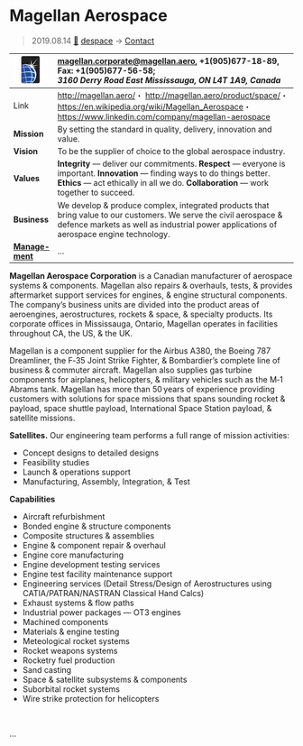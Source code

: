 # Magellan Aerospace
> 2019.08.14 [🚀](../index/index.md) [despace](index.md) → [Contact](contact.md)

|[![](f/con/m/magellan_as_logo1_thumb.jpg)](f/con/m/magellan_as_logo1.png)|<magellan.corporate@magellan.aero>, +1(905)677-18-89, Fax: +1(905)677-56-58;<br> *3160 Derry Road East Mississauga, ON L4T 1A9, Canada*|
|:--|:--|
|Link|<http://magellan.aero/>・ <http://magellan.aero/product/space/>・ <https://en.wikipedia.org/wiki/Magellan_Aerospace>・ <https://www.linkedin.com/company/magellan-aerospace>|
|**Mission**|By setting the standard in quality, delivery, innovation and value.|
|**Vision**|To be the supplier of choice to the global aerospace industry.|
|**Values**|**Integrity** — deliver our commitments. **Respect** — everyone is important. **Innovation** — finding ways to do things better. **Ethics** — act ethically in all we do. **Collaboration** — work together to succeed.|
|**Business**|We develop & produce complex, integrated products that bring value to our customers. We serve the civil aerospace & defence markets as well as industrial power applications of aerospace engine technology.|
|**[Manage-<br>ment](mgmt.md)**|…|

**Magellan Aerospace Corporation** is a Canadian manufacturer of aerospace systems & components. Magellan also repairs & overhauls, tests, & provides aftermarket support services for engines, & engine structural components. The company’s business units are divided into the product areas of aeroengines, aerostructures, rockets & space, & specialty products. Its corporate offices in Mississauga, Ontario, Magellan operates in facilities throughout CA, the US, & the UK.

Magellan is a component supplier for the Airbus A380, the Boeing 787 Dreamliner, the F‑35 Joint Strike Fighter, & Bombardier’s complete line of business & commuter aircraft. Magellan also supplies gas turbine components for airplanes, helicopters, & military vehicles such as the M‑1 Abrams tank. Magellan has more than 50 years of experience providing customers with solutions for space missions that spans sounding rocket & payload, space shuttle payload, International Space Station payload, & satellite missions.

**Satellites.** Our engineering team performs a full range of mission activities:

   - Concept designs to detailed designs
   - Feasibility studies
   - Launch & operations support
   - Manufacturing, Assembly, Integration, & Test

**Capabilities**

   - Aircraft refurbishment
   - Bonded engine & structure components
   - Composite structures & assemblies
   - Engine & component repair & overhaul
   - Engine core manufacturing
   - Engine development testing services
   - Engine test facility maintenance support
   - Engineering services (Detail Stress/Design of Aerostructures using CATIA/PATRAN/NASTRAN Classical Hand Calcs)
   - Exhaust systems & flow paths
   - Industrial power packages — OT3 engines
   - Machined components
   - Materials & engine testing
   - Meteological rocket systems
   - Rocket weapons systems
   - Rocketry fuel production
   - Sand casting
   - Space & satellite subsystems & components
   - Suborbital rocket systems
   - Wire strike protection for helicopters

<p style="page-break-after:always"> </p>

…
